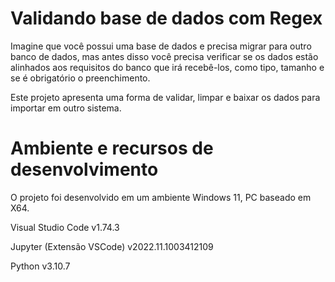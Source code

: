 
# Validando base de dados com Regex

Imagine que você possui uma base de dados e precisa migrar para outro banco de dados, mas antes disso você precisa verificar se os dados estão alinhados aos requisitos do banco que irá recebê-los, como tipo, tamanho e se é obrigatório o preenchimento. 

Este projeto apresenta uma forma de validar, limpar e baixar os dados para importar em outro sistema.

# Ambiente e recursos de desenvolvimento

O projeto foi desenvolvido em um ambiente Windows 11, PC baseado em X64.

Visual Studio Code
v1.74.3

Jupyter (Extensão VSCode)
v2022.11.1003412109

Python
v3.10.7

